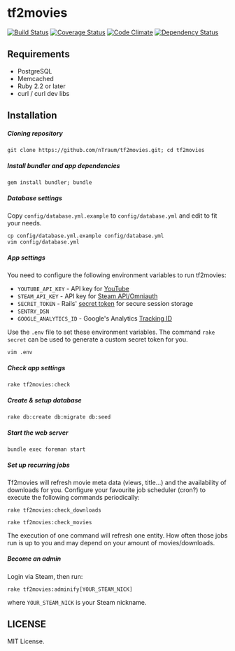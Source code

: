 # tf2movies

[![Build Status](https://travis-ci.org/nTraum/tf2movies.svg?branch=master)](https://travis-ci.org/nTraum/tf2movies)
[![Coverage Status](https://img.shields.io/coveralls/nTraum/tf2movies.svg)](https://coveralls.io/r/nTraum/tf2movies)
[![Code Climate](https://codeclimate.com/github/nTraum/tf2movies.png)](https://codeclimate.com/github/nTraum/tf2movies)
[![Dependency Status](https://gemnasium.com/nTraum/tf2movies.svg)](https://gemnasium.com/nTraum/tf2movies)

## Requirements

* PostgreSQL
* Memcached
* Ruby 2.2 or later
* curl / curl dev libs

## Installation

##### Cloning repository

`git clone https://github.com/nTraum/tf2movies.git; cd tf2movies`


##### Install bundler and app dependencies

`gem install bundler; bundle`

##### Database settings
Copy `config/database.yml.example` to `config/database.yml` and edit to fit your needs.

```
cp config/database.yml.example config/database.yml
vim config/database.yml
```

##### App settings
You need to configure the following environment variables to run tf2movies:

* `YOUTUBE_API_KEY` - API key for [YouTube](https://cloud.google.com/console/project)
* `STEAM_API_KEY` - API key for [Steam API/Omniauth](http://steamcommunity.com/dev)
* `SECRET_TOKEN` - Rails' [secret token](http://guides.rubyonrails.org/security.html#session-storage) for secure session storage
* `SENTRY_DSN`
* `GOOGLE_ANALYTICS_ID` - Google's Analytics [Tracking ID](http://www.google.com/analytics/)

Use the `.env` file to set these environment variables. The command `rake secret` can be used to generate a custom secret token for you.

`vim .env`

##### Check app settings

`rake tf2movies:check`

##### Create & setup database

`rake db:create db:migrate db:seed`

##### Start the web server

`bundle exec foreman start`

##### Set up recurring jobs

Tf2movies will refresh movie meta data (views, title...) and the availability of downloads for you. Configure your favourite job scheduler (cron?) to execute the following commands periodically:

`rake tf2movies:check_downloads`

`rake tf2movies:check_movies`

The execution of one command will refresh one entity. How often those jobs run is up to you and may depend on your amount of movies/downloads.

##### Become an admin

Login via Steam, then run:

`rake tf2movies:adminify[YOUR_STEAM_NICK]`

where `YOUR_STEAM_NICK` is your Steam nickname.

## LICENSE

MIT License.
